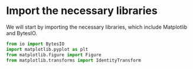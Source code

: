 # Import the necessary libraries

We will start by importing the necessary libraries, which include Matplotlib and BytesIO.

```python
from io import BytesIO
import matplotlib.pyplot as plt
from matplotlib.figure import Figure
from matplotlib.transforms import IdentityTransform
```
